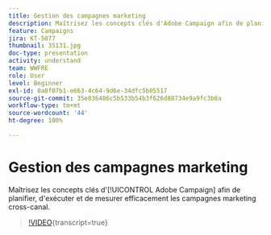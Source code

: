 ```yaml
---
title: Gestion des campagnes marketing
description: Maîtrisez les concepts clés d'Adobe Campaign afin de planifier, d'exécuter et de mesurer efficacement les campagnes marketing cross-canal.
feature: Campaigns
jira: KT-5077
thumbnail: 35131.jpg
doc-type: presentation
activity: understand
team: WWFRE
role: User
level: Beginner
exl-id: 0a8f07b1-e663-4c64-9d6e-34dfc5b05517
source-git-commit: 35e036486c5b533b54b3f626d88734e9a9fc3b8a
workflow-type: tm+mt
source-wordcount: '44'
ht-degree: 100%

---
```


# Gestion des campagnes marketing

Maîtrisez les concepts clés d&#39;[!UICONTROL Adobe Campaign] afin de planifier, d&#39;exécuter et de mesurer efficacement les campagnes marketing cross-canal.

>[!VIDEO](https://video.tv.adobe.com/v/326571?quality=12&learn=on&captions=fre_fr){transcript=true}
